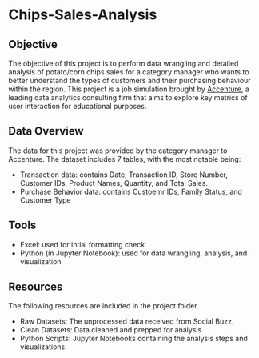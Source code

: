 # Chips-Sales-Analysis

## Objective
The objective of this project is to perform data wrangling and detailed analysis of potato/corn chips sales for a category manager who wants to better understand the types of customers and their purchasing behaviour within the region. This project is a job simulation brought by [Accenture](https://www.theforage.com/virtual-experience/NkaC7knWtjSbi6aYv/quantium/data-analytics-rqkb/data-preparation-and-customer-analytics), a leading data analytics consulting firm that aims to explore key metrics of user interaction for educational purposes.

## Data Overview
The data for this project was provided by the category manager to Accenture. The dataset includes 7 tables, with the most notable being:

- Transaction data: contains Date, Transaction ID, Store Number, Customer IDs, Product Names, Quantity, and Total Sales. 
- Purchase Behavior data: contains Custoemr IDs, Family Status, and Customer Type

## Tools
- Excel: used for intial formatting check
- Python (in Jupyter Notebook): used for data wrangling, analysis, and visualization

## Resources
The following resources are included in the project folder.

- Raw Datasets: The unprocessed data received from Social Buzz.
- Clean Datasets: Data cleaned and prepped for analysis.
- Python Scripts: Jupyter Notebooks containing the analysis steps and visualizations 


